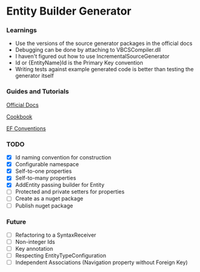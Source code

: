 ﻿# Entity Builder Generator

### Learnings
* Use the versions of the source generator packages in the official docs
* Debugging can be done by attaching to VBCSCompiler.dll
* I haven't figured out how to use IncrementalSourceGenerator
* Id or {EntityName}Id is the Primary Key convention
* Writing tests against example generated code is better than testing the generator itself

### Guides and Tutorials

[Official Docs](https://learn.microsoft.com/en-us/dotnet/csharp/roslyn-sdk/source-generators-overview)

[Cookbook](https://github.com/dotnet/roslyn/blob/main/docs/features/source-generators.cookbook.md)

[EF Conventions](https://www.entityframeworktutorial.net/efcore/conventions-in-ef-core.aspx)

### TODO

* [X] Id naming convention for construction
* [X] Configurable namespace
* [X] Self-to-one properties
* [X] Self-to-many properties
* [X] AddEntity passing builder for Entity
* [ ] Protected and private setters for properties
* [ ] Create as a nuget package
* [ ] Publish nuget package

### Future

* [ ] Refactoring to a SyntaxReceiver
* [ ] Non-integer Ids
* [ ] Key annotation
* [ ] Respecting EntityTypeConfiguration
* [ ] Independent Associations (Navigation property without Foreign Key)